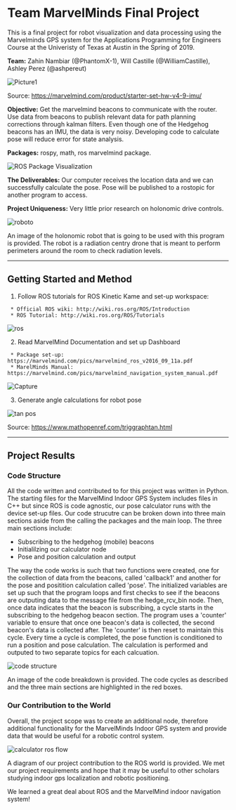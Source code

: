 # Team MarvelMinds Final Project
   This is a final project for robot visualization and data processing using the Marvelminds GPS system for the Applications Programming for Engineers Course at the Univeristy of Texas at Austin in the Spring of 2019.   
   
   **Team:** Zahin Nambiar (@PhantomX-1), Will Castille (@WilliamCastille), Ashley Perez (@ashpereut)  

![Picture1](https://user-images.githubusercontent.com/47263802/57459649-3df9e380-7239-11e9-9020-c5372ddcf02a.png)

Source: https://marvelmind.com/product/starter-set-hw-v4-9-imu/

**Objective:**
Get the marvelmind beacons to communicate with the router. Use data from beacons to publish relevant data for path planning corrections through kalman filters. Even though one of the Hedgehog beacons has an IMU, the data is very noisy. Developing code to calculate pose will reduce error for state analysis.

**Packages:**  rospy, math, ros marvelmind package.

![ROS Package Visualization](https://user-images.githubusercontent.com/47263802/57459469-ed828600-7238-11e9-8958-a1e0069008f1.JPG)

**The Deliverables:** Our computer receives the location data and we can successfully calculate the pose. Pose will be published to a rostopic for another program to access. 

**Project Uniqueness:** Very little prior research on holonomic drive controls.  

![roboto](https://user-images.githubusercontent.com/47263802/57477728-ee2e1300-725e-11e9-8a22-b00d0871cc57.JPG) 

   An image of the holonomic robot that is going to be used with this program is provided. The robot is a radiation centry drone that is meant to perform perimeters around the room to check radiation levels.  

___

## Getting Started and Method

   1. Follow ROS tutorials for ROS Kinetic Kame and set-up workspace:  
   
     * Official ROS wiki: http://wiki.ros.org/ROS/Introduction  
     * ROS Tutorial: http://wiki.ros.org/ROS/Tutorials  
   
   ![ros](https://user-images.githubusercontent.com/47263802/57479779-d73def80-7263-11e9-8976-2d6633df33f1.JPG)
   
   2. Read MarvelMind Documentation and set up Dashboard  
   
     * Package set-up: https://marvelmind.com/pics/marvelmind_ros_v2016_09_11a.pdf  
     * MarelMinds Manual: https://marvelmind.com/pics/marvelmind_navigation_system_manual.pdf  
     
  ![Capture](https://user-images.githubusercontent.com/47263802/57472770-ec128700-7253-11e9-9f5c-9e106f222c5c.JPG)
   
   3. Generate angle calculations for robot pose  
   
   ![tan pos](https://user-images.githubusercontent.com/47263802/57479872-110ef600-7264-11e9-937f-730d7629f315.JPG)
   
   Source: https://www.mathopenref.com/triggraphtan.html  
   
___
## Project Results

### Code Structure

   All the code written and contributed to for this project was written in Python. The starting files for the MarvelMind Indoor GPS System includes files in C++ but since ROS is code agnostic, our pose calculator runs with the device set-up files. Our code strucutre can be broken down into three main sections aside from the calling the packages and the main loop. The three main sections include:  
   
  * Subscribing to the hedgehog (mobile) beacons
  * Initialilzing our calculator node
  * Pose and position calculation and output  
  
   The way the code works is such that two functions were created, one for the collection of data from the beacons, called 'callback1' and another for the pose and positition calculation called 'pose'. The initialized variables are set up such that the program loops and first checks to see if the beacons are outputing data to the message file from the hedge_rcv_bin node. Then, once data indicates that the beacon is subscribing, a cycle starts in the subscribing to the hedgehog beacon section. The program uses a 'counter' variable to ensure that once one beacon's data is collected, the second beacon's data is collected after. The 'counter' is then reset to maintain this cycle. Every time a cycle is completed, the pose function is conditioned to run a position and pose calculation. The calculation is performed and outputed to two separate topics for each calcuation.

![code structure](https://user-images.githubusercontent.com/47263802/57475210-78737880-7259-11e9-998a-81954acd23d4.JPG)

   An image of the code breakdown is provided. The code cycles as described and the three main sections are highlighted in the red boxes.  
   
### Our Contribution to the World

   Overall, the project scope was to create an additional node, therefore additional functionality for the MarvelMinds Indoor GPS system and provide data that would be useful for a robotic control system.  

![calculator ros flow](https://user-images.githubusercontent.com/47263802/57477096-8cb97480-725d-11e9-9b83-191e88fe0827.JPG)

   A diagram of our project contribution to the ROS world is provided. We met our project requirements and hope that it may be useful to other scholars studying indoor gps localization and robotic positioning.  
   
   We learned a great deal about ROS and the MarvelMind indoor navigation system!  
